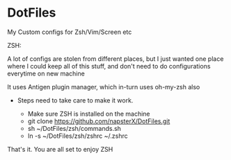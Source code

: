 # DotFiles
My Custom configs for Zsh/Vim/Screen etc

ZSH:

A lot of configs are stolen from different places, 
but I just wanted one place where I could keep all of this stuff, and don't need to do configurations everytime on new machine

It uses Antigen plugin manager, which in-turn uses oh-my-zsh also

* Steps need to take care to make it work.

  * Make sure ZSH is installed on the machine
  * git clone https://github.com/napsterX/DotFiles.git
  * sh ~/DotFiles/zsh/commands.sh
  * ln -s ~/DotFiles/zsh/zshrc ~/.zshrc

That's it. You are all set to enjoy ZSH
